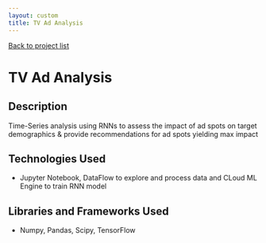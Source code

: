 ```yaml
---
layout: custom
title: TV Ad Analysis
---
```

[Back to project list](https://skumarlabs.github.io/#what-i-have-developed)
# TV Ad Analysis
## Description
Time-Series analysis using RNNs to assess the impact of ad spots on target demographics & provide recommendations for ad spots yielding max impact

## Technologies Used
* Jupyter Notebook, DataFlow to explore and process data and CLoud ML Engine to train RNN model

## Libraries and Frameworks Used
* Numpy, Pandas, Scipy, TensorFlow